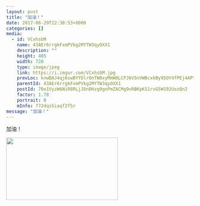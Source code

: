 ```yaml
---
layout: post
title: "加油！" 
date: 2017-06-29T22:38:53+0000 
categories: [] 
media:
  - id: VCxhsbM
    name: 43AEr6rrgkFxmPVkg2MYTW3qyOXX1
    description: ""   
    height: 405
    width: 720
    type: image/jpeg
    link: https://i.imgur.com/VCxhsbM.jpg
    prevLoc: knwBAJ4qj6swBYYDlrOnTW8xyMmW8LCPJ6V5nVWBcxkBy95OY4fPEj4APYjWtg3wK79Q11h6vAzy5DDMT1N1XkMNV2HOKwW5OB8gHX5vMLwXj9f6VO178wvEu53jmPqQ3BfOGvZ2QZQRUlWY0Z4nVQSN5vvWjNM4C1goXrMoM1FxWX8p1pDmUADnNZr9DBHgl20oM7l3HyBvZ16nV3UxyVPAy5qAfvVOWxXxYVC9rvgn7QBztMR6Xr8oyYHzx1NllB4lIPmYO1B
    parentId: 43AEr6rrgkFxmPVkg2MYTW3qyOXX1
    postId: 70o1VyzW6NiR8RLjJOnDHzg9gnPmZACMg9vRBKpKS1rvG5W192UozQn2
    factor: 1.78
    portrait: 0
    mInfo: f72dqs5iaqf2fSr
message: "加油！"
---
```


加油！


[//]: #media:  
<a href="https://i.imgur.com/VCxhsbM.jpg"><img src="https://i.imgur.com/VCxhsbM.jpg" height="168" width="300" /></a> 
 
